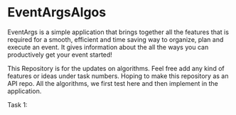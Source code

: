 # EventArgsAlgos
EventArgs is a simple application that brings together all
the features that is required for a smooth, efficient
and time saving way to organize, plan and execute an
event. It gives information about the all the ways you can
productively get your event started!

This Repository is for the updates on algorithms. Feel free add any kind of features or ideas under task numbers.
Hoping to make this repository as an API repo. All the algorithms, we first test here and then implement in the application.

Task 1:
